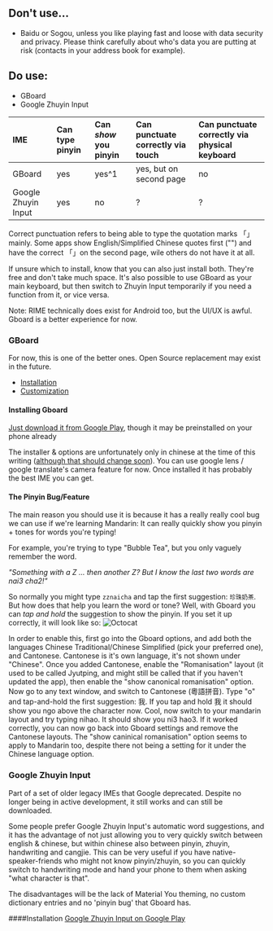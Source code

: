 ## Don't use...

 - Baidu or Sogou, unless you like playing fast and loose with data security and privacy. Please think carefully about who's data you are putting at risk (contacts in your address book for example).

## Do use:
 - GBoard
 - Google Zhuyin Input

| IME                 | Can type pinyin   | Can *show* you pinyin | Can punctuate correctly via touch |  Can punctuate correctly via physical keyboard |
|:--------------------|:------------------|:----------------------|:----------------------------------|:-----------------------------------------------|
| GBoard              | yes               | yes^1                 | yes, but on second page           | no                                             |
| Google Zhuyin Input | yes               | no                    | ?                                 | ?                                              |

Correct punctuation refers to being able to type the quotation marks 「」mainly. Some apps show English/Simplified Chinese quotes first ("") and have the correct 「」on the second page, wile others do not have it at all.

If unsure which to install, know that you can also just install both. They're free and don't take much space. It's also possible to use GBoard as your main keyboard, but then switch to Zhuyin Input temporarily if you need a function from it, or vice versa.

Note: RIME technically does exist for Android too, but the UI/UX is awful. Gboard is a better experience for now.
 
### GBoard
For now, this is one of the better ones. Open Source replacement may exist in the future.

- [Installation](#installing-gboard)
- [Customization](#configuring-gboard)

#### Installing Gboard
[Just download it from Google Play](https://play.google.com/store/apps/details?id=com.google.android.inputmethod.latin), though it may be preinstalled on your phone already

The installer & options are unfortunately only in chinese at the time of this writing ([although that should change soon](https://github.com/rime/weasel/pull/900)). You can use google lens / google translate's camera feature for now. Once installed it has probably the best IME you can get.

#### The Pinyin Bug/Feature

The main reason you should use it is because it has a really really cool bug we can use if we're learning Mandarin: It can really quickly show you pinyin + tones for words you're typing!

For example, you're trying to type "Bubble Tea", but you only vaguely remember the word. 
 
*"Something with a Z ... then another Z? But I know the last two words are nai3 cha2!"*

So normally you might type `zznaicha` and tap the first suggestion: `珍珠奶茶`. But how does that help you learn the word or tone? 
Well, with Gboard you can *tap and hold* the suggestion to show the pinyin. If you set it up correctly, it will look like so: 
![Octocat](https://github.githubassets.com/images/icons/emoji/octocat.png) 

In order to enable this, first go into the Gboard options, and add both the languages Chinese Traditional/Chinese Simplified (pick your preferred one), and Cantonese. Cantonese is it's own language, it's not shown under "Chinese". Once you added Cantonese, enable the "Romanisation" layout (it used to be called Jyutping, and might still be called that if you haven't updated the app), then enable the "show canonical romanisation" option.
Now go to any text window, and switch to Cantonese (粵語拼音). Type "o" and tap-and-hold the first suggestion: 我. If you tap and hold 我 it should show you ngo above the character now. Cool, now switch to your mandarin layout and try typing nihao. It should show you ni3 hao3. If it worked correctly, you can now go back into Gboard settings and remove the Cantonese layouts. The "show caninical romanisation" option seems to apply to Mandarin too, despite there not being a setting for it under the Chinese language option.

### Google Zhuyin Input
Part of a set of older legacy IMEs that Google deprecated. Despite no longer being in active development, it still works and can still be downloaded. 

Some people prefer Google Zhuyin Input's automatic word suggestions, and it has the advantage of not just allowing you to very quickly switch between english & chinese, but within chinese also between pinyin, zhuyin, handwriting and cangjie. This can be very useful if you have native-speaker-friends who might not know pinyin/zhuyin, so you can quickly switch to handwriting mode and hand your phone to them when asking "what character is that".

The disadvantages will be the lack of Material You theming, no custom dictionary entries and no 'pinyin bug' that Gboard has.

####Installation
[Google Zhuyin Input on Google Play](https://play.google.com/store/apps/details?id=com.google.android.apps.inputmethod.zhuyin)
